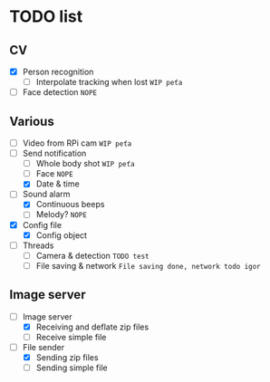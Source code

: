 # TODO list
## CV
* [x] Person recognition
    * [ ] Interpolate tracking when lost `WIP peťa`
* [ ] Face detection `NOPE`
## Various
* [ ] Video from RPi cam `WIP peťa`
* [ ] Send notification
    * [ ] Whole body shot `WIP peťa`
    * [ ] Face `NOPE`
    * [x] Date & time
* [ ] Sound alarm
    * [x] Continuous beeps
    * [ ] Melody? `NOPE`
* [x] Config file 
    * [x] Config object
* [ ] Threads
    * [ ] Camera & detection `TODO test`
    * [ ] File saving & network `File saving done, network todo igor`
## Image server
* [ ] Image server
    * [x] Receiving and deflate zip files
    * [ ] Receive simple file
* [ ] File sender
    * [x] Sending zip files
    * [ ] Sending simple file 
